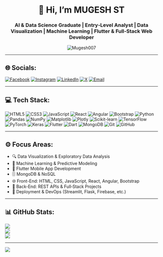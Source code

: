 <!-- Banner Image -->
<h1 align="center">👋 Hi, I’m <b>MUGESH ST</b></h1>
<h3 align="center">
  AI & Data Science Graduate | Entry‑Level Analyst | Data Visualization | Machine Learning | Flutter & Full‑Stack Web Developer
</h3>

<p align="center">
  <img src="https://komarev.com/ghpvc/?username=Mugesh007&label=Profile%20views&color=0e75b6&style=flat" alt="Mugesh007" />
</p>

---

## 🌐 Socials:
[![Facebook](https://img.shields.io/badge/Facebook-%231877F2.svg?logo=facebook)](https://facebook.com/asdfa)
[![Instagram](https://img.shields.io/badge/Instagram-%23E4405F.svg?logo=instagram)](https://instagram.com/kadfadsf)
[![LinkedIn](https://img.shields.io/badge/LinkedIn-%230077B5.svg?logo=linkedin)](https://linkedin.com/in/adfasdf)
[![X](https://img.shields.io/badge/X-black.svg?logo=x)](https://x.com/asdfasd)
[![Email](https://img.shields.io/badge/Email-D14836.svg?logo=gmail)](mailto:asdfa)

---

## 💻 Tech Stack:
![HTML5](https://img.shields.io/badge/html5-%23E34F26.svg?style=for-the-badge&logo=html5)
![CSS3](https://img.shields.io/badge/css3-%231572B6.svg?style=for-the-badge&logo=css3)
![JavaScript](https://img.shields.io/badge/javascript-%23323330.svg?style=for-the-badge&logo=javascript)
![React](https://img.shields.io/badge/react-%2320232a.svg?style=for-the-badge&logo=react)
![Angular](https://img.shields.io/badge/angular-%23DD0031.svg?style=for-the-badge&logo=angular)
![Bootstrap](https://img.shields.io/badge/bootstrap-%23563D7C.svg?style=for-the-badge&logo=bootstrap)
![Python](https://img.shields.io/badge/python-3670A0.svg?style=for-the-badge&logo=python)
![Pandas](https://img.shields.io/badge/pandas-%23150458.svg?style=for-the-badge&logo=pandas)
![NumPy](https://img.shields.io/badge/numpy-%23013243.svg?style=for-the-badge&logo=numpy)
![Matplotlib](https://img.shields.io/badge/matplotlib-%23ffffff.svg?style=for-the-badge&logo=matplotlib&logoColor=black)
![Plotly](https://img.shields.io/badge/plotly-%233F4F75.svg?style=for-the-badge&logo=plotly)
![Scikit-learn](https://img.shields.io/badge/scikit--learn-%23F7931E.svg?style=for-the-badge&logo=scikit-learn)
![TensorFlow](https://img.shields.io/badge/TensorFlow-%23FF6F00.svg?style=for-the-badge&logo=tensorflow)
![PyTorch](https://img.shields.io/badge/PyTorch-%23EE4C2C.svg?style=for-the-badge&logo=pytorch)
![Keras](https://img.shields.io/badge/Keras-%23D00000.svg?style=for-the-badge&logo=keras)
![Flutter](https://img.shields.io/badge/flutter-%2302569B.svg?style=for-the-badge&logo=flutter)
![Dart](https://img.shields.io/badge/dart-%230175C2.svg?style=for-the-badge&logo=dart)
![MongoDB](https://img.shields.io/badge/mongodb-%234ea94b.svg?style=for-the-badge&logo=mongodb)
![Git](https://img.shields.io/badge/git-%23F05033.svg?style=for-the-badge&logo=git)
![GitHub](https://img.shields.io/badge/github-%23121011.svg?style=for-the-badge&logo=github)

---

## ⚙️ Focus Areas:
- 🔍 Data Visualization & Exploratory Data Analysis  
- 🤖 Machine Learning & Predictive Modeling  
- 📱 Flutter Mobile App Development  
- 🗄️ MongoDB & NoSQL  
- 🌐 Front-End: HTML, CSS, JavaScript, React, Angular, Bootstrap  
- 🧠 Back-End: REST APIs & Full‑Stack Projects  
- 🚀 Deployment & DevOps (Streamlit, Flask, Firebase, etc.)

---

## 📊 GitHub Stats:
![](https://github-readme-stats.vercel.app/api?username=Mugesh007&theme=dark&hide_border=false)<br/>
![](https://nirzak-streak-stats.demolab.com/?user=Mugesh007&theme=dark&hide_border=false)<br/>
![](https://github-readme-stats.vercel.app/api/top-langs/?username=Mugesh007&theme=dark&layout=compact&hide_border=false)

---

[![](https://visitcount.itsvg.in/api?id=Mugesh007&icon=0&color=0)](https://visitcount.itsvg.in)

<!-- Proudly created with GPRM ( https://gprm.itsvg.in ) -->
